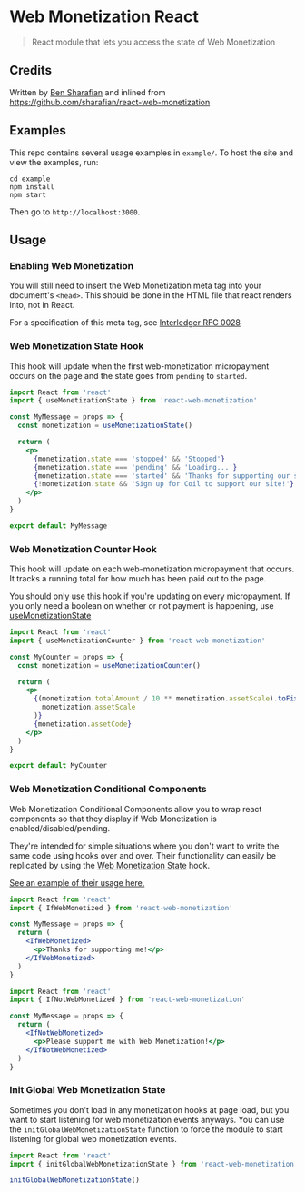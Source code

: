 # Web Monetization React

> React module that lets you access the state of Web Monetization

## Credits

Written by [Ben Sharafian](https://github.com/sharafian) and inlined from
https://github.com/sharafian/react-web-monetization

## Examples

This repo contains several usage examples in `example/`. To host the site and
view the examples, run:

```
cd example
npm install
npm start
```

Then go to `http://localhost:3000`.

## Usage

### Enabling Web Monetization

You will still need to insert the Web Monetization meta tag into your
document's `<head>`. This should be done in the HTML file that react renders
into, not in React.

For a specification of this meta tag, see [Interledger RFC
0028](https://github.com/interledger/rfcs/blob/master/0028-web-monetization/0028-web-monetization.md)

### Web Monetization State Hook

This hook will update when the first web-monetization micropayment occurs on the page and the state goes from `pending` to `started`.

```jsx
import React from 'react'
import { useMonetizationState } from 'react-web-monetization'

const MyMessage = props => {
  const monetization = useMonetizationState()

  return (
    <p>
      {monetization.state === 'stopped' && 'Stopped'}
      {monetization.state === 'pending' && 'Loading...'}
      {monetization.state === 'started' && 'Thanks for supporting our site!'}
      {!monetization.state && 'Sign up for Coil to support our site!'}
    </p>
  )
}

export default MyMessage
```

### Web Monetization Counter Hook

This hook will update on each web-monetization micropayment that occurs. It
tracks a running total for how much has been paid out to the page.

You should only use this hook if you're updating on every micropayment. If you
only need a boolean on whether or not payment is happening, use
[useMonetizationState](#web-monetization-state-hook)

```jsx
import React from 'react'
import { useMonetizationCounter } from 'react-web-monetization'

const MyCounter = props => {
  const monetization = useMonetizationCounter()

  return (
    <p>
      {(monetization.totalAmount / 10 ** monetization.assetScale).toFixed(
        monetization.assetScale
      )}
      {monetization.assetCode}
    </p>
  )
}

export default MyCounter
```

### Web Monetization Conditional Components

Web Monetization Conditional Components allow you to wrap react components so
that they display if Web Monetization is enabled/disabled/pending.

They're intended for simple situations where you don't want to write the same
code using hooks over and over. Their functionality can easily be replicated by
using the [Web Monetization State](#web-monetization-state) hook.

[See an example of their usage here.](example/src/Conditional.js)

```jsx
import React from 'react'
import { IfWebMonetized } from 'react-web-monetization'

const MyMessage = props => {
  return (
    <IfWebMonetized>
      <p>Thanks for supporting me!</p>
    </IfWebMonetized>
  )
}
```

```jsx
import React from 'react'
import { IfNotWebMonetized } from 'react-web-monetization'

const MyMessage = props => {
  return (
    <IfNotWebMonetized>
      <p>Please support me with Web Monetization!</p>
    </IfNotWebMonetized>
  )
}
```

### Init Global Web Monetization State

Sometimes you don't load in any monetization hooks at page load, but you want
to start listening for web monetization events anyways. You can use the
`initGlobalWebMonetizationState` function to force the module to start
listening for global web monetization events.

```jsx
import React from 'react'
import { initGlobalWebMonetizationState } from 'react-web-monetization'

initGlobalWebMonetizationState()
```
